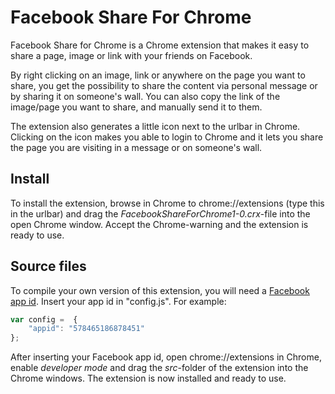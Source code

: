 # Facebook Share For Chrome

Facebook Share for Chrome is a Chrome extension that makes it easy to share a page, image or link with your friends on Facebook. 

By right clicking on an image, link or anywhere on the page you want to share, you get the possibility to share the content via personal message or by sharing it on someone's wall. You can also copy the link of the image/page you want to share, and manually send it to them.

The extension also generates a little icon next to the urlbar in Chrome. Clicking on the icon makes you able to login to Chrome and it lets you share the page you are visiting in a message or on someone's wall.

## Install

To install the extension, browse in Chrome to chrome://extensions (type this in the urlbar) and drag the *FacebookShareForChrome1-0.crx*-file into the open Chrome window. Accept the Chrome-warning and the extension is ready to use.

## Source files
To compile your own version of this extension, you will need a [Facebook app id](https://developers.facebook.com/apps/). Insert your app id in "config.js". For example: 

```javascript
var config =  {
    "appid": "578465186878451"
};
```

After inserting your Facebook app id, open chrome://extensions in Chrome, enable *developer mode* and drag the *src*-folder of the extension into the Chrome windows. The extension is now installed and ready to use.
